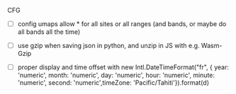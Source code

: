 CFG

- [ ] config umaps allow \* for all sites or all ranges (and bands, or maybe do all bands all the time)

- [ ] use gzip when saving json in python, and unzip in JS with e.g. Wasm-Gzip

- [ ] proper display and time offset with new Intl.DateTimeFormat("fr", { year: 'numeric',
      month: 'numeric',
      day: 'numeric',
      hour: 'numeric',
      minute: 'numeric',
      second: 'numeric',timeZone: 'Pacific/Tahiti'}).format(d)
